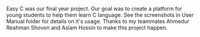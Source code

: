Easy C was our final year project. Our goal was to create a platform for young 
students to help them learn C language. See the screenshots in User Manual folder for 
details on it's usage. Thanks to my teammates Ahmedur Reahman Shovon and Aslam Hossin 
to make this project happen.
